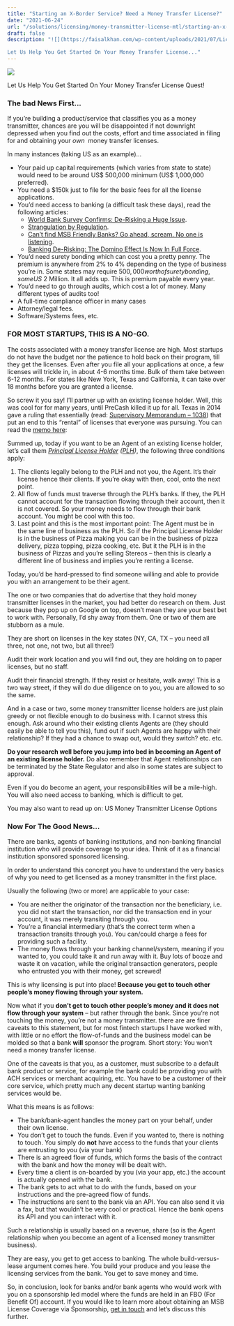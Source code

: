 ```yaml
---
title: "Starting an X-Border Service? Need a Money Transfer License?"
date: "2021-06-24"
url: "/solutions/licensing/money-transmitter-license-mtl/starting-an-x-border-service-need-a-money-transfer-license/"
draft: false
description: "![](https://faisalkhan.com/wp-content/uploads/2021/07/License_for_your_MSB-1024x239-1.jpg)

Let Us Help You Get Started On Your Money Transfer License..."
---
```


![](https://faisalkhan.com/wp-content/uploads/2021/07/License_for_your_MSB-1024x239-1.jpg)

Let Us Help You Get Started On Your Money Transfer License Quest!

### The bad News First...

If you’re building a product/service that classifies you as a money transmitter, chances are you will be disappointed if not downright depressed when you find out the costs, effort and time associated in filing for and obtaining your _own_  money transfer licenses.

In many instances (taking US as an example)…

  * Your paid up capital requirements (which varies from state to state) would need to be around US$ 500,000 minimum (US$ 1,000,000 preferred).
  * You need a $150k just to file for the basic fees for all the license applications.
  * You’d need access to banking (a difficult task these days), read the following articles:
    * [World Bank Survey Confirms: De-Risking a Huge Issue](https://faisalkhan.com/2015/11/21/world-bank-survey-confirm-de-risking-a-huge-issue/).
    * [Strangulation by Regulation](https://faisalkhan.com/2015/09/17/strangulation-by-regulation/).
    * [Can’t find MSB Friendly Banks? Go ahead, scream. No one is listening](https://faisalkhan.com/2015/07/05/cant-find-msb-friendly-banks-go-ahead-scream-no-one-is-listening/).
    * [Banking De-Risking: The Domino Effect Is Now In Full Force](https://faisalkhan.com/2015/08/04/banking-de-risking-the-domino-effect-is-now-in-full-force/).
  * You’d need surety bonding which can cost you a pretty penny. The premium is anywhere from 2% to 4% depending on the type of business you’re in. Some states may require $500,000 worth of surety bonding, some US$ 2 Million. It all adds up. This is premium payable every year.
  * You’d need to go through audits, which cost a lot of money. Many different types of audits too!
  * A full-time compliance officer in many cases
  * Attorney/legal fees.
  * Software/Systems fees, etc.

### FOR MOST STARTUPS, THIS IS A NO-GO.

The costs associated with a money transfer license are high. Most startups do not have the budget nor the patience to hold back on their program, till they get the licenses. Even after you file all your applications at once, a few licenses will trickle in, in about 4-6 months time. Bulk of them take between 6-12 months. For states like New York, Texas and California, it can take over 18 months before you are granted a license.

So screw it you say! I’ll partner up with an existing license holder. Well, this was cool for for many years, until PreCash killed it up for all. Texas in 2014 gave a ruling that essentially (read: [Supervisory Memorandum – 1038](http://www.dob.texas.gov/public/uploads/files/Laws-Regulations/New-Actions/sm1038.pdf)) that put an end to this “rental” of licenses that everyone was pursuing. You can read the [memo here](http://www.dob.texas.gov/public/uploads/files/Laws-Regulations/New-Actions/sm1038.pdf):

Summed up, today if you want to be an Agent of an existing license holder, let’s call them  _[Principal License Holder](https://faisalkhan.com/knowledge-hub/resources-and-references/principal-license-holder-plh/) ([PLH](https://faisalkhan.com/knowledge-hub/resources-and-references/principal-license-holder-plh/))_, the following three conditions apply:

  1. The clients legally belong to the PLH and not you, the Agent. It’s their license hence their clients. If you’re okay with then, cool, onto the next point.
  2. All flow of funds must traverse through the PLH’s banks. If they, the PLH cannot account for the transaction flowing through their account, then it is not covered. So your money needs to flow through their bank account. You might be cool with this too.
  3. Last point and this is the most important point: The Agent must be in the same line of business as the PLH. So if the Principal License Holder is in the business of Pizza making you can be in the business of pizza delivery, pizza topping, pizza cooking, etc. But it the PLH is in the business of Pizzas and you’re selling Stereos – then this is clearly a different line of business and implies you’re renting a license.

Today, you’d be hard-pressed to find someone willing and able to provide you with an arrangement to be their agent.

The one or two companies that do advertise that they hold money transmitter licenses in the market, you had better do research on them. Just because they pop up on Google on top, doesn’t mean they are your best bet to work with. Personally, I’d shy away from them. One or two of them are stubborn as a mule.

They are short on licenses in the key states (NY, CA, TX – you need all three, not one, not two, but all three!)

Audit their work location and you will find out, they are holding on to paper licenses, but no staff.

Audit their financial strength. If they resist or hesitate, walk away! This is a two way street, if they will do due diligence on to you, you are allowed to so the same.

And in a case or two, some money transmitter license holders are just plain greedy or not flexible enough to do business with. I cannot stress this enough. Ask around who their existing clients Agents are (they should easily be able to tell you this), fund out if such Agents are happy with their relationship? If they had a chance to swap out, would they switch? etc. etc.

**Do your research well before you jump into bed in becoming an Agent of an existing license holder.** Do also remember that Agent relationships can be terminated by the State Regulator and also in some states are subject to approval.

Even if you do become an agent, your responsibilities will be a mile-high. You will also need access to banking, which is difficult to get.

You may also want to read up on: US Money Transmitter License Options

### Now For The Good News…

There are banks, agents of banking institutions, and non-banking financial institution who will provide coverage to your idea. Think of it as a financial institution sponsored sponsored licensing.

In order to understand this concept you have to understand the very basics of why you need to get licensed as a money transmitter in the first place.

Usually the following (two or more) are applicable to your case:

  * You are neither the originator of the transaction nor the beneficiary, i.e. you did not start the transaction, nor did the transaction end in your account, it was merely transiting through you.
  * You’re a financial intermediary (that’s the correct term when a transaction transits through you). You can/could charge a fees for providing such a facility.
  * The money flows through your banking channel/system, meaning if you wanted to, you could take it and run away with it. Buy lots of booze and waste it on vacation, while the original transaction generators, people who entrusted you with their money, get screwed!

This is why licensing is put into place! **Because you get to touch other people’s money flowing through your system.**

Now what if you **don’t get to touch other people’s money and it does not flow through your system** – but rather through the bank. Since you’re not touching the money, you’re not a money transmitter. there are are finer caveats to this statement, but for most fintech startups I have worked with, with little or no effort the flow-of-funds and the business model can be molded so that a bank **will** sponsor the program. Short story: You won’t need a money transfer license.

One of the caveats is that you, as a customer, must subscribe to a default bank product or service, for example the bank could be providing you with ACH services or merchant acquiring, etc. You have to be a customer of their core service, which pretty much any decent startup wanting banking services would be.

What this means is as follows:

  * The bank/bank-agent handles the money part on your behalf, under their own license.
  * You don’t get to touch the funds. Even if you wanted to, there is nothing to touch. You simply do **not** have access to the funds that your clients are entrusting to you (via your bank)
  * There is an agreed flow of funds, which forms the basis of the contract with the bank and how the money will be dealt with.
  * Every time a client is on-boarded by you (via your app, etc.) the account is actually opened with the bank.
  * The bank gets to act what to do with the funds, based on your instructions and the pre-agreed flow of funds.
  * The instructions are sent to the bank via an API. You can also send it via a fax, but that wouldn’t be very cool or practical. Hence the bank opens its API and you can interact with it.

Such a relationship is usually based on a revenue, share (so is the Agent relationship when you become an agent of a licensed money transmitter business).

They are easy, you get to get access to banking. The whole build-versus-lease argument comes here. You build your produce and you lease the licensing services from the bank. You get to save money and time.

So, in conclusion, look for banks and/or bank agents who would work with you on a sponsorship led model where the funds are held in an FBO (For Benefit Of) account. If you would like to learn more about obtaining an MSB License Coverage via Sponsorship, [get in touch](https://faisalkhan.com/contact/) and let’s discuss this further.